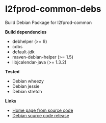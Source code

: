 # l2fprod-common-debs
Build Debian Package for l2fprod-common

**Build dependencies**

- debhelper (>= 9)
- cdbs
- default-jdk
- maven-debian-helper (>= 1.5)
- libjcalendar-java (>= 1.3.2)

**Tested**

- Debian wheezy
- Debian jessie
- Debian stretch

**Links**

- [Home page from source code](https://github.com/sarxos/l2fprod-common)
- [Debian source code release](https://github.com/yadickson/l2fprod-common-debs/releases)

